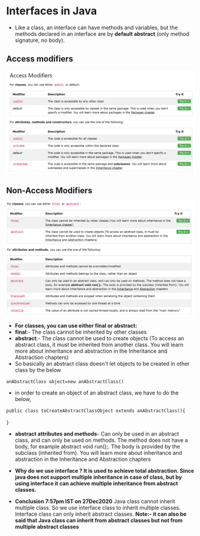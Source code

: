 # Interfaces in Java

- Like a class, an interface can have methods and variables, but the methods declared in an interface are by **default abstract** (only method signature, no body).  

## Access modifiers

![Access modifiers](https://github.com/anindameister/springBoot/blob/main/snaps/18.PNG)

## Non-Access Modifiers

![Non-Access Modifiers](https://github.com/anindameister/springBoot/blob/main/snaps/19.PNG)

- **For classes, you can use either final or abstract:**
- **final**:- The class cannot be inherited by other classes 
- **abstract**:- The class cannot be used to create objects (To access an abstract class, it must be inherited from another class. You will learn more about inheritance and abstraction in the Inheritance and Abstraction chapters)
- So basically an abstract class doesn't let objects to be created in other class by the below
```
anAbstractClass object=new anAbstractClass()
```
- in order to create an object of an abstract class, we have to do the below,
```
public class toCreateAbstractClassObject extends anAbstractClass(){

}
```
- **abstract attributes and methods**- Can only be used in an abstract class, and can only be used on methods. The method does not have a body, for example abstract void run();. The body is provided by the subclass (inherited from). You will learn more about inheritance and abstraction in the Inheritance and Abstraction chapters

- **Why do we use interface ? It is used to achieve total abstraction. Since java does not support multiple inheritance in case of class, but by using interface it can achieve multiple inheritance from abstract classes.**

- **Conclusion 7:57pm IST on 27Dec2020** Java class cannot inherit multiple class. So we use interface class to inherit multiple classes. Interface class can only inherit abstract classes. **Note:- it can also be said that Java class can inherit from abstract classes but not from multiple abstract classes**


